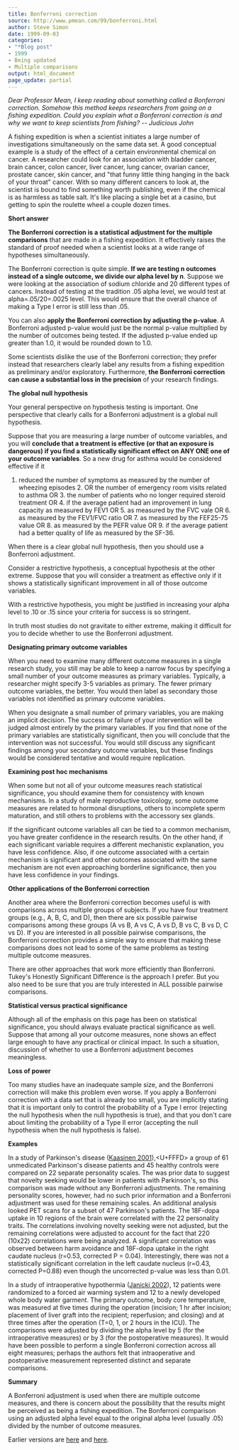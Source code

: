```yaml
---
title: Bonferroni correction
source: http://www.pmean.com/99/bonferroni.html
author: Steve Simon
date: 1999-09-03
categories:
- "*Blog post"
- 1999
- Being updated
- Multiple comparisons
output: html_document
page_update: partial
---
```


*Dear Professor Mean, I keep reading about something called a Bonferroni correction. Somehow this method keeps researchers from going on a fishing expedition. Could you explain what a Bonferroni correction is and why we want to keep scientists from fishing? \-- Judicious John*

A fishing expedition is when a scientist initiates a large number of investigations simultaneously on the same data set. A good conceptual example is a study of the effect of a certain environmental chemical on cancer. A researcher could look for an association with bladder cancer, brain cancer, colon cancer, liver cancer, lung cancer, ovarian cancer, prostate cancer, skin cancer, and "that funny little thing hanging in the back of your throat" cancer. With so many different cancers to look at, the scientist is bound to find something worth publishing, even if the chemical is as harmless as table salt. It's like placing a single bet at a casino, but getting to spin the roulette wheel a couple dozen times.

**Short answer**

**The Bonferroni correction is a statistical adjustment for the multiple comparisons** that are made in a fishing expedition. It effectively raises the standard of proof needed when a scientist looks at a wide range of hypotheses simultaneously.

The Bonferroni correction is quite simple. **If we are testing n outcomes instead of a single outcome, we divide our alpha level by n**. Suppose we were looking at the association of sodium chloride and 20 different types of cancers. Instead of testing at the tradition .05 alpha level, we would test at alpha=.05/20=.0025 level. This would ensure that the overall chance of making a Type I error is still less than .05.

You can also **apply the Bonferroni correction by adjusting the p-value**. A Bonferroni adjusted p-value would just be the normal p-value multiplied by the number of outcomes being tested. If the adjusted p-value ended up greater than 1.0, it would be rounded down to 1.0.

Some scientists dislike the use of the Bonferroni correction; they prefer instead that researchers clearly label any results from a fishing expedition as preliminary and/or exploratory. Furthermore, **the Bonferroni correction can cause a substantial loss in the precision** of your research findings.

**The global null hypothesis**

Your general perspective on hypothesis testing is important. One perspective that clearly calls for a Bonferroni adjustment is a global null hypothesis.

Suppose that you are measuring a large number of outcome variables, and you will **conclude that a treatment is effective (or that an exposure is dangerous) if you find a statistically significant effect on ANY ONE one of your outcome variables**. So a new drug for asthma would be considered effective if it

1.  reduced the number of symptoms as measured by the number of     wheezing episodes 2.  OR the number of emergency room visits related to asthma OR 3.  the number of patients who no longer required steroid treatment OR 4.  if the average patient had an improvement in lung capacity as     measured by FEV1 OR 5.  as measured by the FVC vale OR 6.  as measured by the FEV1/FVC ratio OR 7.  as measured by the FEF25-75 value OR 8.  as measured by the PEFR value OR 9.  if the average patient had a better quality of life as measured by     the SF-36.

When there is a clear global null hypothesis, then you should use a Bonferroni adjustment.

Consider a restrictive hypothesis, a conceptual hypothesis at the other extreme. Suppose that you will consider a treatment as effective only if it shows a statistically significant improvement in all of those outcome variables.

With a restrictive hypothesis, you might be justified in increasing your alpha level to .10 or .15 since your criteria for success is so stringent.

In truth most studies do not gravitate to either extreme, making it difficult for you to decide whether to use the Bonferroni adjustment.

**Designating primary outcome variables**

When you need to examine many different outcome measures in a single research study, you still may be able to keep a narrow focus by specifying a small number of your outcome measures as primary variables. Typically, a researcher might specify 3-5 variables as primary. The fewer primary outcome variables, the better. You would then label as secondary those variables not identified as primary outcome variables.

When you designate a small number of primary variables, you are making an implicit decision. The success or failure of your intervention will be judged almost entirely by the primary variables. If you find that none of the primary variables are statistically significant, then you will conclude that the intervention was not successful. You would still discuss any significant findings among your secondary outcome variables, but these findings would be considered tentative and would require replication.

**Examining post hoc mechanisms**

When some but not all of your outcome measures reach statistical significance, you should examine them for consistency with known mechanisms. In a study of male reproductive toxicology, some outcome measures are related to hormonal disruptions, others to incomplete sperm maturation, and still others to problems with the accessory sex glands.

If the significant outcome variables all can be tied to a common mechanism, you have greater confidence in the research results. On the other hand, if each significant variable requires a different mechanistic explanation, you have less confidence. Also, if one outcome associated with a certain mechanism is significant and other outcomes associated with the same mechanism are not even approaching borderline significance, then you have less confidence in your findings.

**Other applications of the Bonferroni correction**

Another area where the Bonferroni correction becomes useful is with comparisons across multiple groups of subjects. If you have four treatment groups (e.g., A, B, C, and D), then there are six possible pairwise comparisons among these groups (A vs B, A vs C, A vs D, B vs C, B vs D, C vs D). If you are interested in all possible pairwise comparisons, the Bonferroni correction provides a simple way to ensure that making these comparisons does not lead to some of the same problems as testing multiple outcome measures.

There are other approaches that work more efficiently than Bonferroni. Tukey's Honestly Significant Difference is the approach I prefer. But you also need to be sure that you are truly interested in ALL possible pairwise comparisons.

**Statistical versus practical significance**

Although all of the emphasis on this page has been on statistical significance, you should always evaluate practical significance as well. Suppose that among all your outcome measures, none shows an effect large enough to have any practical or clinical impact. In such a situation, discussion of whether to use a Bonferroni adjustment becomes meaningless.

**Loss of power**

Too many studies have an inadequate sample size, and the Bonferroni correction will make this problem even worse. If you apply a Bonferroni correction with a data set that is already too small, you are implicitly stating that it is important only to control the probability of a Type I error (rejecting the null hypothesis when the null hypothesis is true), and that you don't care about limiting the probability of a Type II error (accepting the null hypothesis when the null hypothesis is false).

**Examples**

In a study of Parkinson's disease ([Kaasinen 2001](http://www.ncbi.nlm.nih.gov/entrez/query.fcgi?cmd=Retrieve&db=PubMed&list_uids=11687621&dopt=Abstract)),<U+FFFD> a group of 61 unmedicated Parkinson's disease patients and 45 healthy controls were compared on 22 separate personality scales. The was prior data to suggest that novelty seeking would be lower in patients with Parkinson's, so this comparison was made without any Bonferroni adjustments. The remaining personality scores, however, had no such prior information and a Bonferroni adjustment was used for these remaining scales. An additional analysis looked PET scans for a subset of 47 Parkinson's patients. The 18F-dopa uptake in 10 regions of the brain were correlated with the 22 personality traits. The correlations involving novelty seeking were not adjusted, but the remaining correlations were adjusted to account for the fact that 220 (10x22) correlations were being analyzed. A significant correlation was observed between harm avoidance and 18F-dopa uptake in the right caudate nucleus (r=0.53, corrected P = 0.04). Interestingly, there was not a statistically significant correlation in the left caudate nucleus (r=0.43, corrected P=0.88) even though the uncorrected p-value was less than 0.01.

In a study of intraoperative hypothermia ([Janicki 2002](http://www.ncbi.nlm.nih.gov/entrez/query.fcgi?cmd=Retrieve&db=PubMed&list_uids=12441007&dopt=Abstract)), 12 patients were randomized to a forced air warming system and 12 to a newly developed whole body water garment. The primary outcome, body core temperature, was measured at five times during the operation (incision; 1 hr after incision; placement of liver graft into the recipient; reperfusion; and closing) and at three times after the operation (T=0, 1, or 2 hours in the ICU). The comparisons were adjusted by dividing the alpha level by 5 (for the intraoperative measures) or by 3 (for the postoperative measures). It would have been possible to perform a single Bonferroni correction across all eight measures; perhaps the authors felt that intraoperative and postoperative measurement represented distinct and separate comparisons.

**Summary** 

A Bonferroni adjustment is used when there are multiple outcome measures, and there is concern about the possibility that the results might be perceived as being a fishing expedition. The Bonferroni comparison using an adjusted alpha level equal to the original alpha level (usually .05) divided by the number of outcome measures.

Earlier versions are [here][sim1] and [here][sim2].
 
[sim1]: http://www.pmean.com/99/bonferroni.html
[sim2]: http://new.pmean.com/what-is-bonferroni-correction/
 
